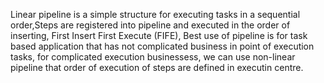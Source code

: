 Linear pipeline is a simple structure for executing tasks in a sequential order,Steps are registered into pipeline and executed in the order of inserting, First Insert First Execute (FIFE), Best use of pipeline is for task based application that has not complicated business in point of execution tasks, for complicated execution businessess, we can use non-linear pipeline that order of execution of steps are defined in executin centre.
